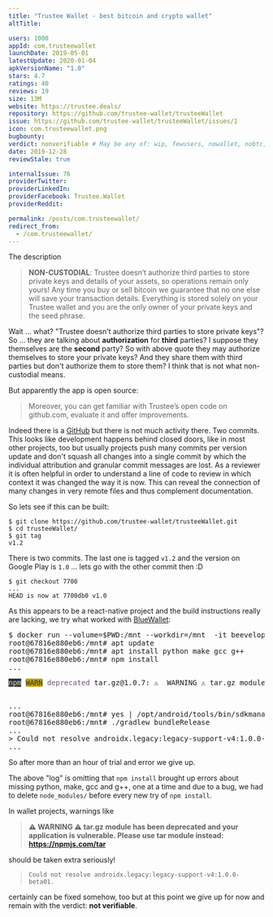 ```yaml
---
title: "Trustee Wallet - best bitcoin and crypto wallet"
altTitle: 

users: 1000
appId: com.trusteewallet
launchDate: 2019-05-01
latestUpdate: 2020-01-04
apkVersionName: "1.0"
stars: 4.7
ratings: 40
reviews: 19
size: 13M
website: https://trustee.deals/
repository: https://github.com/trustee-wallet/trusteeWallet
issue: https://github.com/trustee-wallet/trusteeWallet/issues/1
icon: com.trusteewallet.png
bugbounty: 
verdict: nonverifiable # May be any of: wip, fewusers, nowallet, nobtc, custodial, nosource, nonverifiable, verifiable, bounty
date: 2019-12-28
reviewStale: true

internalIssue: 76
providerTwitter: 
providerLinkedIn: 
providerFacebook: Trustee.Wallet
providerReddit: 

permalink: /posts/com.trusteewallet/
redirect_from:
  - /com.trusteewallet/
---
```



The description

> **NON-CUSTODIAL**: Trustee doesn’t authorize third parties to store private
  keys and details of your assets, so operations remain only yours!
  Any time you buy or sell bitcoin we guarantee that no one else will save your
  transaction details. Everything is stored solely on your Trustee wallet and
  you are the only owner of your private keys and the seed phrase.

Wait ... what? "Trustee doesn’t authorize third parties to store private keys"?
So ... they are talking about **authorization** for **third** parties? I suppose
they themselves are the **second** party? So with above quote they may authorize
themselves to store your private keys? And they share them with third parties
but don't authorize them to store them? I think that is not what non-custodial
means.

But apparently the app is open source:

> Moreover, you can get familiar with Trustee’s open code on github.com,
  evaluate it and offer improvements.

Indeed there is a [GitHub](https://github.com/trustee-wallet/trusteeWallet) but
there is not much activity there. Two commits. This looks like development
happens behind closed doors, like in most other projects, too but usually
projects push many commits per version update and don't squash all changes into
a single commit by which the individual attribution and granular commit messages
are lost. As a reviewer it is often helpful in order to understand a line of code
to review in which context it was changed the way it is now. This can reveal the
connection of many changes in very remote files and thus complement documentation.

So lets see if this can be built:

```
$ git clone https://github.com/trustee-wallet/trusteeWallet.git
$ cd trusteeWallet/
$ git tag
v1.2
```

There is two commits. The last one is tagged `v1.2` and the version on Google
Play is `1.0` ... lets go with the other commit then :D

```
$ git checkout 7700
...
HEAD is now at 7700db0 v1.0
```

As this appears to be a react-native project and the build instructions really
are lacking, we try what worked with [BlueWallet](/bluewallet/):

<div class="language-plaintext highlighter-rouge">
<div class="highlight">
<pre class="highlight">
$ docker run --volume=$PWD:/mnt --workdir=/mnt  -it beevelop/cordova bash
root@67816e880eb6:/mnt# apt update
root@67816e880eb6:/mnt# apt install python make gcc g++
root@67816e880eb6:/mnt# npm install
...
<pre><span style="background-color:#2E3436"><font color="#D3D7CF">npm</font></span> <span style="background-color:#C4A000"><font color="#2E3436">WARN</font></span> <font color="#75507B">deprecated</font> tar.gz@1.0.7: ⚠️  WARNING ⚠️ tar.gz module has been deprecated and your application is vulnerable. Please use tar module instead: https://npmjs.com/tar
</pre>
...
root@67816e880eb6:/mnt# yes | /opt/android/tools/bin/sdkmanager "build-tools;28.0.3"
root@67816e880eb6:/mnt# ./gradlew bundleRelease
...
> Could not resolve androidx.legacy:legacy-support-v4:1.0.0-beta01.
...
</pre>
</div>
</div>

So after more than an hour of trial and error we give up.

The above "log" is omitting that `npm install` brought up errors about missing 
python, make, gcc and g++, one at a time and due to a bug, we had to delete
`node_modules/` before every new try of `npm install`.

In wallet projects, warnings like

> **⚠️  WARNING ⚠️ tar.gz module has been
deprecated and your application is vulnerable. Please use tar module instead:
https://npmjs.com/tar**

should be taken extra seriously!

> `Could not resolve androidx.legacy:legacy-support-v4:1.0.0-beta01.`

certainly can be fixed somehow, too but at this point we give up for now and
remain with the verdict: **not verifiable**.
